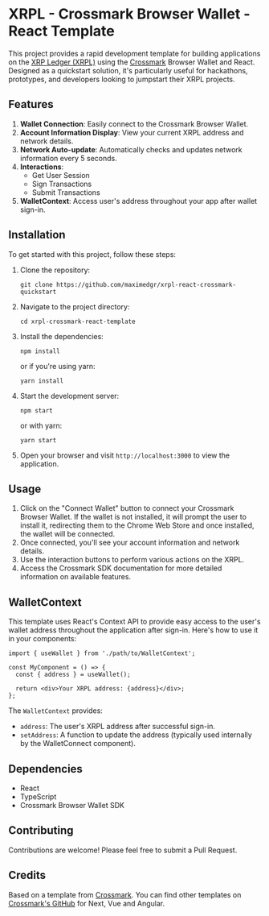 # XRPL - Crossmark Browser Wallet - React Template

This project provides a rapid development template for building applications on the [XRP Ledger (XRPL)](https://xrpl.org) using the [Crossmark](https://crossmark.io) Browser Wallet and React. Designed as a quickstart solution, it's particularly useful for hackathons, prototypes, and developers looking to jumpstart their XRPL projects.


## Features

1. **Wallet Connection**: Easily connect to the Crossmark Browser Wallet.
2. **Account Information Display**: View your current XRPL address and network details.
3. **Network Auto-update**: Automatically checks and updates network information every 5 seconds.
4. **Interactions**:
   - Get User Session
   - Sign Transactions
   - Submit Transactions
5. **WalletContext**: Access user's address throughout your app after wallet sign-in.

## Installation

To get started with this project, follow these steps:

1. Clone the repository:
   ```
   git clone https://github.com/maximedgr/xrpl-react-crossmark-quickstart
   ```

2. Navigate to the project directory:
   ```
   cd xrpl-crossmark-react-template
   ```

3. Install the dependencies:
   ```
   npm install
   ```
   or if you're using yarn:
   ```
   yarn install
   ```

4. Start the development server:
   ```
   npm start
   ```
   or with yarn:
   ```
   yarn start
   ```

5. Open your browser and visit `http://localhost:3000` to view the application.

## Usage

1. Click on the "Connect Wallet" button to connect your Crossmark Browser Wallet. If the wallet is not installed, it will prompt the user to install it, redirecting them to the Chrome Web Store and once installed, the wallet will be connected.
2. Once connected, you'll see your account information and network details.
3. Use the interaction buttons to perform various actions on the XRPL.
4. Access the Crossmark SDK documentation for more detailed information on available features.

## WalletContext

This template uses React's Context API to provide easy access to the user's wallet address throughout the application after sign-in. Here's how to use it in your components:

```
import { useWallet } from './path/to/WalletContext';

const MyComponent = () => {
  const { address } = useWallet();

  return <div>Your XRPL address: {address}</div>;
};
```

The `WalletContext` provides:
- `address`: The user's XRPL address after successful sign-in.
- `setAddress`: A function to update the address (typically used internally by the WalletConnect component).  


## Dependencies

- React
- TypeScript
- Crossmark Browser Wallet SDK

## Contributing

Contributions are welcome! Please feel free to submit a Pull Request.

## Credits

Based on a template from [Crossmark](https://crossmark.io).
You can find other templates on [Crossmark's GitHub](https://github.com/crossmarkio/starters/tree/core) for Next, Vue and Angular.


